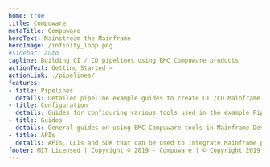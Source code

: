 ```yaml
---
home: true
title: Compuware
metaTitle: Compuware
heroText: Mainstream the Mainframe
heroImage: /infinity_loop.png
#sidebar: auto
tagline: Building CI / CD pipelines using BMC Compuware products
actionText: Getting Started →
actionLink: ./pipelines/
features:
- title: Pipelines
  details: Detailed pipeline example guides to create CI /CD Mainframe pipelines 
- title: Configuration
  details: Guides for configuring various tools used in the example Pipelines
- title: Guides
  details: General guides on using BMC Compuware tools in Mainframe DevOps processes
- title: APIs
  details: APIs, CLIs and SDK that can be used to integrate Mainframe processes into DevOps tools
footer: MIT Licensed | Copyright © 2019 - Compuware | © Copyright 2019, 2020-2021 BMC Software, Inc.
---
```

